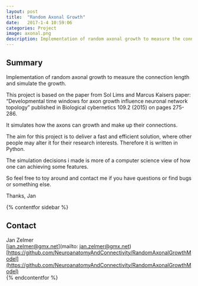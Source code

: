```yaml
---
layout: post
title:  "Random Axonal Growth"
date:   2017-1-4 10:59:06
categories: Project
image: axonal.png
description: Implementation of random axonal growth to measure the connection length and simulate the growth.
---
```

## Summary
Implementation of random axonal growth to measure the connection length and simulate the growth.

This project is based on the paper from Sol Lims and Marcus Kaisers paper: “Developmental time windows for axon growth influence neuronal network topology” published in Biological cybernetics 109.2 (2015) on pages 275-286.

It simulates how the axons can growth and make up their connections.

The aim for this project is to deliver a fast and efficient solution, where other people may alter it for their research interests. Therefore it is written in Python.

The simulation decisions i made is more of a computer science view of how one can achieving some features.

So feel free to toy around and contact me if you have questions or find bugs or something else.

Thanks, Jan

{% contentfor sidebar %}
## Contact  
Jan Zelmer  
[jan.zelmer@gmx.net](mailto: jan.zelmer@gmx.net)  
[https://github.com/NeuroanatomyAndConnectivity/RandomAxonalGrowthModel](https://github.com/NeuroanatomyAndConnectivity/RandomAxonalGrowthModel)  
{% endcontentfor %}
